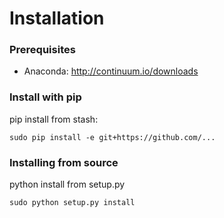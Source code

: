 Installation
====================================================================================================

### Prerequisites

* Anaconda: http://continuum.io/downloads


### Install with pip 

pip install from stash:

	sudo pip install -e git+https://github.com/...


### Installing from source

python install from setup.py

	sudo python setup.py install
